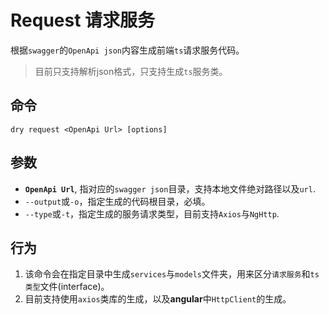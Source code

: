 # Request 请求服务

根据`swagger`的`OpenApi json`内容生成前端`ts`请求服务代码。
> 目前只支持解析json格式，只支持生成`ts`服务类。
>
## 命令

`dry request <OpenApi Url> [options]`

## 参数

- **`OpenApi Url`**, 指对应的`swagger json`目录，支持本地文件绝对路径以及`url`.
- `--output`或`-o`，指定生成的代码根目录，必填。
- `--type`或`-t`，指定生成的服务请求类型，目前支持`Axios`与`NgHttp`.

## 行为

1. 该命令会在指定目录中生成`services`与`models`文件夹，用来区分`请求服务`和`ts类型`文件(interface)。
2. 目前支持使用`axios`类库的生成，以及**angular**中`HttpClient`的生成。
